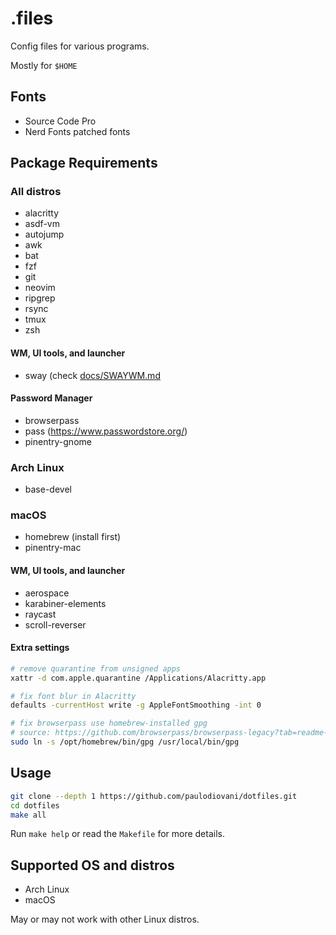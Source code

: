 # .files

Config files for various programs.

Mostly for `$HOME`

## Fonts

- Source Code Pro
- Nerd Fonts patched fonts

## Package Requirements

### All distros

- alacritty
- asdf-vm
- autojump
- awk
- bat
- fzf
- git
- neovim
- ripgrep
- rsync
- tmux
- zsh

#### WM, UI tools, and launcher

- sway (check [docs/SWAYWM.md](docs/SWAYWM.md)

#### Password Manager

- browserpass
- pass (https://www.passwordstore.org/)
- pinentry-gnome

### Arch Linux

- base-devel

### macOS

- homebrew (install first)
- pinentry-mac

#### WM, UI tools, and launcher

- aerospace
- karabiner-elements
- raycast
- scroll-reverser

#### Extra settings

```bash
# remove quarantine from unsigned apps
xattr -d com.apple.quarantine /Applications/Alacritty.app

# fix font blur in Alacritty
defaults -currentHost write -g AppleFontSmoothing -int 0

# fix browserpass use homebrew-installed gpg
# source: https://github.com/browserpass/browserpass-legacy?tab=readme-ov-file#faq-1
sudo ln -s /opt/homebrew/bin/gpg /usr/local/bin/gpg
```

## Usage

```bash
git clone --depth 1 https://github.com/paulodiovani/dotfiles.git
cd dotfiles
make all
```

Run `make help` or read the `Makefile` for more details.

## Supported OS and distros

- Arch Linux
- macOS

May or may not work with other Linux distros.
